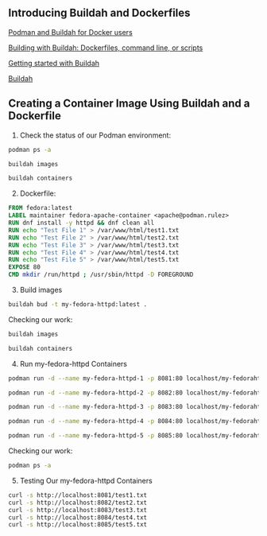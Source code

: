 ## Introducing Buildah and Dockerfiles
[Podman and Buildah for Docker users](https://developers.redhat.com/blog/2019/02/21/)

[Building with Buildah: Dockerfiles, command line, or scripts](https://www.redhat.com/sysadmin/building-buildah)

[Getting started with Buildah](https://www.redhat.com/sysadmin/getting-started-buildah)

[Buildah](https://buildah.io/)

## Creating a Container Image Using **Buildah** and a **Dockerfile**

1. Check the status of our Podman environment:
```bash
podman ps -a
```
```bash
buildah images
```
```bash
buildah containers
```

2. Dockerfile:
```Dockerfile
FROM fedora:latest
LABEL maintainer fedora-apache-container <apache@podman.rulez>
RUN dnf install -y httpd && dnf clean all
RUN echo "Test File 1" > /var/www/html/test1.txt
RUN echo "Test File 2" > /var/www/html/test2.txt
RUN echo "Test File 3" > /var/www/html/test3.txt
RUN echo "Test File 4" > /var/www/html/test4.txt
RUN echo "Test File 5" > /var/www/html/test5.txt
EXPOSE 80
CMD mkdir /run/httpd ; /usr/sbin/httpd -D FOREGROUND
```
3. Build images
```bash
buildah bud -t my-fedora-httpd:latest .
```
Checking our work:
```bash
buildah images
```
```bash
buildah containers
```

4. Run my-fedora-httpd Containers
```bash
podman run -d --name my-fedora-httpd-1 -p 8081:80 localhost/my-fedorahttpd
```
```bash
podman run -d --name my-fedora-httpd-2 -p 8082:80 localhost/my-fedorahttpd
```
```bash
podman run -d --name my-fedora-httpd-3 -p 8083:80 localhost/my-fedorahttpd
```
```bash
podman run -d --name my-fedora-httpd-4 -p 8084:80 localhost/my-fedorahttpd
```
```bash
podman run -d --name my-fedora-httpd-5 -p 8085:80 localhost/my-fedorahttpd
```
Checking our work:
```bash
podman ps -a
```
5. Testing Our my-fedora-httpd Containers
```bash
curl -s http://localhost:8081/test1.txt
curl -s http://localhost:8082/test2.txt
curl -s http://localhost:8083/test3.txt
curl -s http://localhost:8084/test4.txt
curl -s http://localhost:8085/test5.txt
```

